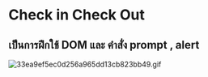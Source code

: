 # Check in Check Out
## เป็นการฝึกใช้ DOM และ คำสั่ง prompt , alert


<img src="https://www.img.in.th/images/33ea9ef5ec0d256a965dd13cb823bb49.gif" alt="33ea9ef5ec0d256a965dd13cb823bb49.gif" border="0">


